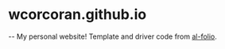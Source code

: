 # wcorcoran.github.io
--
My personal website! Template and driver code from [al-folio](https://github.com/alshedivat/al-folio).
